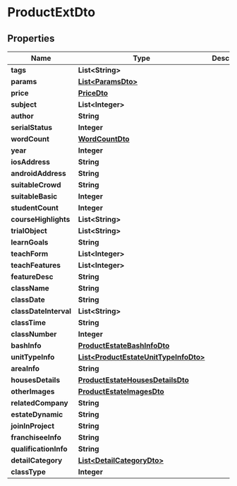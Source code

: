 

# ProductExtDto


## Properties

Name | Type | Description | Notes
------------ | ------------- | ------------- | -------------
**tags** | **List&lt;String&gt;** |  |  [optional]
**params** | [**List&lt;ParamsDto&gt;**](ParamsDto.md) |  |  [optional]
**price** | [**PriceDto**](PriceDto.md) |  |  [optional]
**subject** | **List&lt;Integer&gt;** |  |  [optional]
**author** | **String** |  |  [optional]
**serialStatus** | **Integer** |  |  [optional]
**wordCount** | [**WordCountDto**](WordCountDto.md) |  |  [optional]
**year** | **Integer** |  |  [optional]
**iosAddress** | **String** |  |  [optional]
**androidAddress** | **String** |  |  [optional]
**suitableCrowd** | **String** |  |  [optional]
**suitableBasic** | **Integer** |  |  [optional]
**studentCount** | **Integer** |  |  [optional]
**courseHighlights** | **List&lt;String&gt;** |  |  [optional]
**trialObject** | **List&lt;String&gt;** |  |  [optional]
**learnGoals** | **String** |  |  [optional]
**teachForm** | **List&lt;Integer&gt;** |  |  [optional]
**teachFeatures** | **List&lt;Integer&gt;** |  |  [optional]
**featureDesc** | **String** |  |  [optional]
**className** | **String** |  |  [optional]
**classDate** | **String** |  |  [optional]
**classDateInterval** | **List&lt;String&gt;** |  |  [optional]
**classTime** | **String** |  |  [optional]
**classNumber** | **Integer** |  |  [optional]
**bashInfo** | [**ProductEstateBashInfoDto**](ProductEstateBashInfoDto.md) |  |  [optional]
**unitTypeInfo** | [**List&lt;ProductEstateUnitTypeInfoDto&gt;**](ProductEstateUnitTypeInfoDto.md) |  |  [optional]
**areaInfo** | **String** |  |  [optional]
**housesDetails** | [**ProductEstateHousesDetailsDto**](ProductEstateHousesDetailsDto.md) |  |  [optional]
**otherImages** | [**ProductEstateImagesDto**](ProductEstateImagesDto.md) |  |  [optional]
**relatedCompany** | **String** |  |  [optional]
**estateDynamic** | **String** |  |  [optional]
**joinInProject** | **String** |  |  [optional]
**franchiseeInfo** | **String** |  |  [optional]
**qualificationInfo** | **String** |  |  [optional]
**detailCategory** | [**List&lt;DetailCategoryDto&gt;**](DetailCategoryDto.md) |  |  [optional]
**classType** | **Integer** |  |  [optional]




